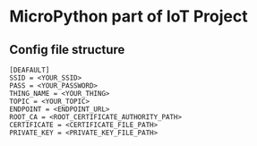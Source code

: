 # MicroPython part of IoT Project
## Config file structure
```
[DEAFAULT]
SSID = <YOUR_SSID>
PASS = <YOUR_PASSWORD>
THING_NAME = <YOUR_THING>
TOPIC = <YOUR_TOPIC>
ENDPOINT = <ENDPOINT_URL>
ROOT_CA = <ROOT_CERTIFICATE_AUTHORITY_PATH>
CERTIFICATE = <CERTIFICATE_FILE_PATH>
PRIVATE_KEY = <PRIVATE_KEY_FILE_PATH>
```